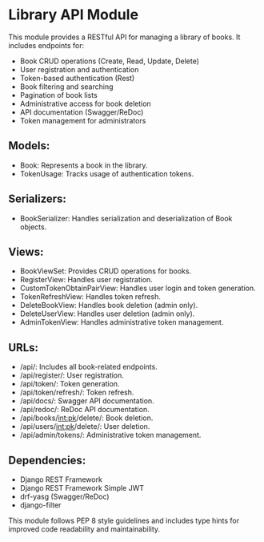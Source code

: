 # Library API Module

This module provides a RESTful API for managing a library of books.
It includes endpoints for:

- Book CRUD operations (Create, Read, Update, Delete)
- User registration and authentication
- Token-based authentication (Rest)
- Book filtering and searching
- Pagination of book lists
- Administrative access for book deletion
- API documentation (Swagger/ReDoc)
- Token management for administrators

## Models:

- Book: Represents a book in the library.
- TokenUsage: Tracks usage of authentication tokens.

## Serializers:

- BookSerializer: Handles serialization and deserialization of Book objects.

## Views:

- BookViewSet: Provides CRUD operations for books.
- RegisterView: Handles user registration.
- CustomTokenObtainPairView: Handles user login and token generation.
- TokenRefreshView: Handles token refresh.
- DeleteBookView: Handles book deletion (admin only).
- DeleteUserView: Handles user deletion (admin only).
- AdminTokenView: Handles administrative token management.

## URLs:

- /api/: Includes all book-related endpoints.
- /api/register/: User registration.
- /api/token/: Token generation.
- /api/token/refresh/: Token refresh.
- /api/docs/: Swagger API documentation.
- /api/redoc/: ReDoc API documentation.
- /api/books/<int:pk>/delete/: Book deletion.
- /api/users/<int:pk>/delete/: User deletion.
- /api/admin/tokens/: Administrative token management.

## Dependencies:

- Django REST Framework
- Django REST Framework Simple JWT
- drf-yasg (Swagger/ReDoc)
- django-filter

This module follows PEP 8 style guidelines and includes type hints for improved code readability and maintainability.